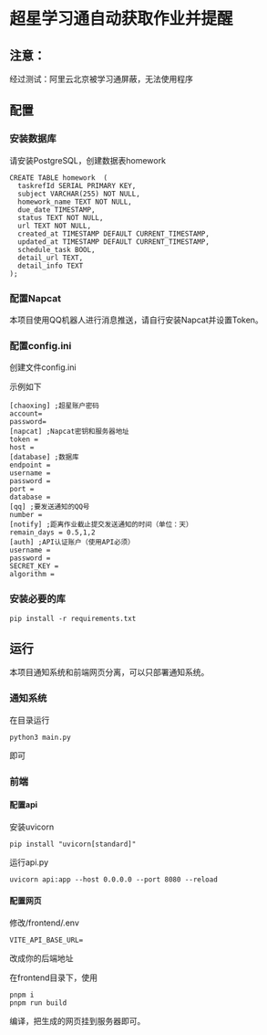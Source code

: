 # 超星学习通自动获取作业并提醒

## 注意：
经过测试：阿里云北京被学习通屏蔽，无法使用程序

## 配置

### 安装数据库
请安装PostgreSQL，创建数据表homework

```postgresql
CREATE TABLE homework  (
  taskrefId SERIAL PRIMARY KEY,
  subject VARCHAR(255) NOT NULL,
  homework_name TEXT NOT NULL,
  due_date TIMESTAMP,
  status TEXT NOT NULL,
  url TEXT NOT NULL,
  created_at TIMESTAMP DEFAULT CURRENT_TIMESTAMP,
  updated_at TIMESTAMP DEFAULT CURRENT_TIMESTAMP,
  schedule_task BOOL,
  detail_url TEXT,
  detail_info TEXT
);
```

### 配置Napcat

本项目使用QQ机器人进行消息推送，请自行安装Napcat并设置Token。

### 配置config.ini

创建文件config.ini

示例如下

```
[chaoxing] ;超星账户密码
account=
password=
[napcat] ;Napcat密钥和服务器地址
token = 
host = 
[database] ;数据库
endpoint =
username =
password =
port =
database =
[qq] ;要发送通知的QQ号
number =
[notify] ;距离作业截止提交发送通知的时间（单位：天）
remain_days = 0.5,1,2
[auth] ;API认证账户（使用API必须）
username =
password =
SECRET_KEY =
algorithm =

```

### 安装必要的库

```
pip install -r requirements.txt
```

## 运行

本项目通知系统和前端网页分离，可以只部署通知系统。

### 通知系统

在目录运行

```
python3 main.py
```

即可

### 前端

#### 配置api

安装uvicorn

```
pip install "uvicorn[standard]"
```

运行api.py

```
uvicorn api:app --host 0.0.0.0 --port 8080 --reload
```

#### 配置网页

修改/frontend/.env

```
VITE_API_BASE_URL=
```

改成你的后端地址

在frontend目录下，使用

```
pnpm i
pnpm run build
```

编译，把生成的网页挂到服务器即可。

### 

